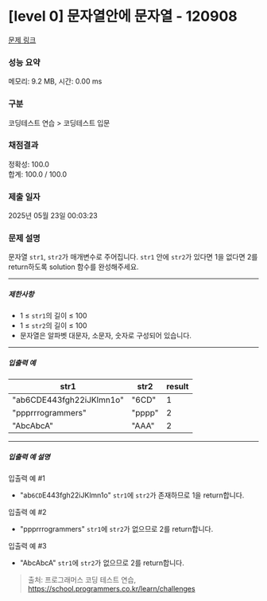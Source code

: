 # [level 0] 문자열안에 문자열 - 120908 

[문제 링크](https://school.programmers.co.kr/learn/courses/30/lessons/120908?language=python3) 

### 성능 요약

메모리: 9.2 MB, 시간: 0.00 ms

### 구분

코딩테스트 연습 > 코딩테스트 입문

### 채점결과

정확성: 100.0<br/>합계: 100.0 / 100.0

### 제출 일자

2025년 05월 23일 00:03:23

### 문제 설명

<p style="user-select: auto !important;">문자열 <code style="user-select: auto !important;">str1</code>, <code style="user-select: auto !important;">str2</code>가 매개변수로 주어집니다. <code style="user-select: auto !important;">str1</code> 안에 <code style="user-select: auto !important;">str2</code>가 있다면 1을 없다면 2를 return하도록 solution 함수를 완성해주세요.</p>

<hr style="user-select: auto !important;">

<h5 style="user-select: auto !important;">제한사항</h5>

<ul style="user-select: auto !important;">
<li style="user-select: auto !important;">1 ≤ <code style="user-select: auto !important;">str1</code>의 길이 ≤ 100</li>
<li style="user-select: auto !important;">1 ≤ <code style="user-select: auto !important;">str2</code>의 길이 ≤ 100</li>
<li style="user-select: auto !important;">문자열은 알파벳 대문자, 소문자, 숫자로 구성되어 있습니다.</li>
</ul>

<hr style="user-select: auto !important;">

<h5 style="user-select: auto !important;">입출력 예</h5>
<table class="table" style="user-select: auto !important;">
        <thead style="user-select: auto !important;"><tr style="user-select: auto !important;">
<th style="user-select: auto !important;">str1</th>
<th style="user-select: auto !important;">str2</th>
<th style="user-select: auto !important;">result</th>
</tr>
</thead>
        <tbody style="user-select: auto !important;"><tr style="user-select: auto !important;">
<td style="user-select: auto !important;">"ab6CDE443fgh22iJKlmn1o"</td>
<td style="user-select: auto !important;">"6CD"</td>
<td style="user-select: auto !important;">1</td>
</tr>
<tr style="user-select: auto !important;">
<td style="user-select: auto !important;">"ppprrrogrammers"</td>
<td style="user-select: auto !important;">"pppp"</td>
<td style="user-select: auto !important;">2</td>
</tr>
<tr style="user-select: auto !important;">
<td style="user-select: auto !important;">"AbcAbcA"</td>
<td style="user-select: auto !important;">"AAA"</td>
<td style="user-select: auto !important;">2</td>
</tr>
</tbody>
      </table>
<hr style="user-select: auto !important;">

<h5 style="user-select: auto !important;">입출력 예 설명</h5>

<p style="user-select: auto !important;">입출력 예 #1</p>

<ul style="user-select: auto !important;">
<li style="user-select: auto !important;">"ab<code style="user-select: auto !important;">6CD</code>E443fgh22iJKlmn1o" <code style="user-select: auto !important;">str1</code>에 <code style="user-select: auto !important;">str2</code>가 존재하므로 1을 return합니다.</li>
</ul>

<p style="user-select: auto !important;">입출력 예 #2</p>

<ul style="user-select: auto !important;">
<li style="user-select: auto !important;">"ppprrrogrammers" <code style="user-select: auto !important;">str1</code>에 <code style="user-select: auto !important;">str2</code>가 없으므로 2를 return합니다.</li>
</ul>

<p style="user-select: auto !important;">입출력 예 #3</p>

<ul style="user-select: auto !important;">
<li style="user-select: auto !important;">"AbcAbcA" <code style="user-select: auto !important;">str1</code>에 <code style="user-select: auto !important;">str2</code>가 없으므로 2를 return합니다.</li>
</ul>


> 출처: 프로그래머스 코딩 테스트 연습, https://school.programmers.co.kr/learn/challenges